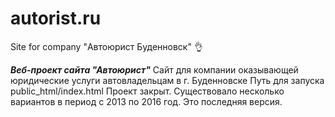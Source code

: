 # autorist.ru
Site for company "Автоюрист Буденновск" :ok_hand:


***Веб-проект сайта "Автоюрист"***
Сайт для компании оказывающей юридические услуги автовладельцам в г. Буденновске
Путь для запуска public_html/index.html
Проект закрыт. Существовало несколько вариантов в период с 2013 по 2016 год. Это последняя версия.

